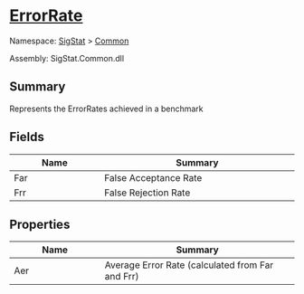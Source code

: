 # [ErrorRate](./ErrorRate.md)

Namespace: [SigStat](./) > [Common](./README.md)

Assembly: SigStat.Common.dll

## Summary
Represents the ErrorRates achieved in a benchmark

## Fields

| Name<div><a href="#"><img width=225></a></div> | Summary<div><a href="#"><img width=525></a></div> | 
| --- | --- | 
| Far | False Acceptance Rate | 
| Frr | False Rejection Rate | 


## Properties

| Name<div><a href="#"><img width=225></a></div> | Summary<div><a href="#"><img width=525></a></div> | 
| --- | --- | 
| Aer | Average Error Rate (calculated from Far and Frr) | 


